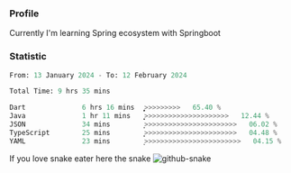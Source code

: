 ### Profile 

Currently I'm learning Spring ecosystem with Springboot

### Statistic
<!--START_SECTION:waka-->

```python
From: 13 January 2024 - To: 12 February 2024

Total Time: 9 hrs 35 mins

Dart              6 hrs 16 mins   ͎͎͎͎͎͎͎͎͎͎͎͎͎͎͎͎>>>>>>>>>   65.40 %
Java              1 hr 11 mins    ͎͎͎͙>>>>>>>>>>>>>>>>>>>>>   12.44 %
JSON              34 mins         ͎̦>>>>>>>>>>>>>>>>>>>>>>>   06.02 %
TypeScript        25 mins         ͎͙>>>>>>>>>>>>>>>>>>>>>>>   04.48 %
YAML              23 mins         ͎>>>>>>>>>>>>>>>>>>>>>>>>   04.15 %
```

<!--END_SECTION:waka-->

If you love snake eater here the snake 
<picture>
  <source media="(prefers-color-scheme: dark)" srcset="https://github.com/pradana4648/pradana4648/blob/c0566a83ca6ea5f2e46bab00e717c4c82b4b5c4c/github-contribution-grid-snake-dark.svg" />
  <source media="(prefers-color-scheme: light)" srcset="https://github.com/pradana4648/pradana4648/blob/c0566a83ca6ea5f2e46bab00e717c4c82b4b5c4c/github-contribution-grid-snake.svg" />
  <img alt="github-snake" src="https://github.com/pradana4648/pradana4648/blob/c0566a83ca6ea5f2e46bab00e717c4c82b4b5c4c/github-contribution-grid-snake.svg" />
</picture>
